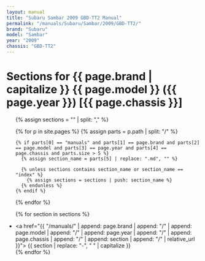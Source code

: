```yaml
---
layout: manual
title: "Subaru Sambar 2009 GBD-TT2 Manual"
permalink: "/manuals/Subaru/Sambar/2009/GBD-TT2/"
brand: "Subaru"
model: "Sambar"
year: "2009"
chassis: "GBD-TT2"
---
```


# Sections for {{ page.brand | capitalize }} {{ page.model }} ({{ page.year }}) [{{ page.chassis }}]
<ul>
  {% assign sections = "" | split: "," %}

  {% for p in site.pages %}
    {% assign parts = p.path | split: "/" %}

    {% if parts[0] == "manuals" and parts[1] == page.brand and parts[2] == page.model and parts[3] == page.year and parts[4] == page.chassis and parts.size > 5 %}
      {% assign section_name = parts[5] | replace: ".md", "" %}

      {% unless sections contains section_name or section_name == "index" %}
        {% assign sections = sections | push: section_name %}
      {% endunless %}
    {% endif %}
  {% endfor %}

  {% for section in sections %}
    <li><a href="{{ "/manuals/" | append: page.brand | append: "/" | append: page.model | append: "/" | append: page.year | append: "/" | append: page.chassis | append: "/" | append: section | append: "/" | relative_url }}">
      {{ section | replace: "-", " " | capitalize }}
    </a></li>
  {% endfor %}
</ul>